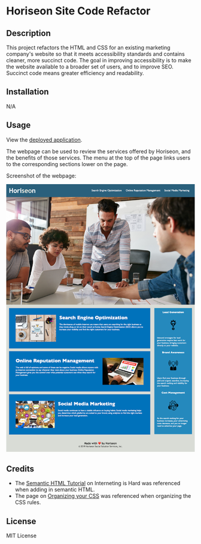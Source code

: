 # Horiseon Site Code Refactor

## Description

This project refactors the HTML and CSS for an existing marketing company's website so that it meets accessibility standards and contains cleaner, more succinct code. The goal in improving accessibility is to make the website available to a broader set of users, and to improve SEO. Succinct code means greater efficiency and readability.

## Installation

N/A

## Usage

View the [deployed application](https://sendusyourbones.github.io/accessibility-refactor/).

The webpage can be used to review the services offered by Horiseon, and the benefits of those services. The menu at the top of the page links users to the corresponding sections lower on the page.

Screenshot of the webpage:

![Screenshot of the Horiseon webpage showing the header, hero image, three main content sections, sidebar, and footer](assets/images/screenshot.png)

## Credits

- The [Semantic HTML Tutorial](https://www.internetingishard.com/html-and-css/semantic-html/) on Interneting is Hard was referenced when adding in semantic HTML.
- The page on [Organizing your CSS](https://developer.mozilla.org/en-US/docs/Learn/CSS/Building_blocks/Organizing) was referenced when organizing the CSS rules.

## License

MIT License